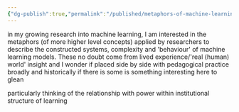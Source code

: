```yaml
---
{"dg-publish":true,"permalink":"/published/metaphors-of-machine-learning/"}
---
```


in my growing research into machine learning, I am interested in the metaphors (of more higher level concepts) applied by researchers to describe the constructed systems, complexity and 'behaviour' of machine learning models. These no doubt come from lived experience/'real (human) world' insight and I wonder if placed side by side with pedagogical practice broadly and historically if there is some is something interesting here to glean

particularly thinking of the relationship with power within institutional structure of learning 
